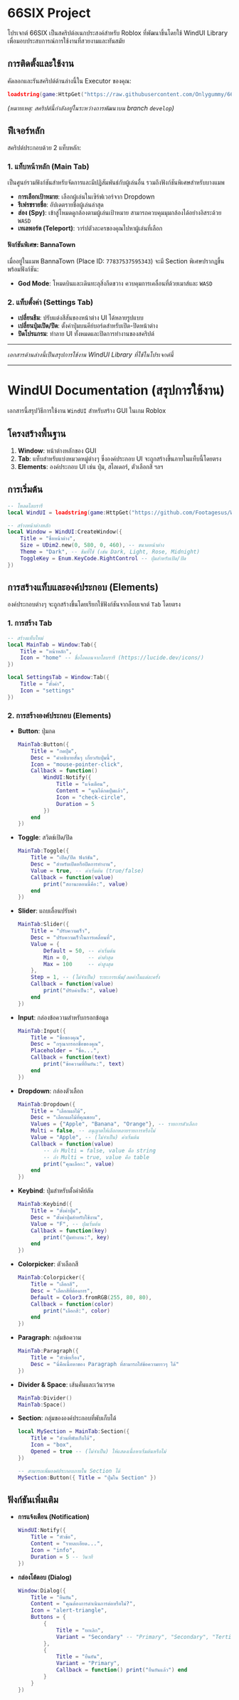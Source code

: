 # 66SIX Project

โปรเจกต์ 66SIX เป็นสคริปต์อเนกประสงค์สำหรับ Roblox ที่พัฒนาขึ้นโดยใช้ WindUI Library เพื่อมอบประสบการณ์การใช้งานที่สวยงามและทันสมัย

## การติดตั้งและใช้งาน

คัดลอกและรันสคริปต์ด้านล่างนี้ใน Executor ของคุณ:

```lua
loadstring(game:HttpGet("https://raw.githubusercontent.com/Onlygummy/66SIX/develop/script.lua"))()
```
*(หมายเหตุ: สคริปต์นี้กำลังอยู่ในระหว่างการพัฒนาบน branch `develop`)*

## ฟีเจอร์หลัก

สคริปต์ประกอบด้วย 2 แท็บหลัก:

### 1. แท็บหน้าหลัก (Main Tab)

เป็นศูนย์รวมฟังก์ชันสำหรับจัดการและมีปฏิสัมพันธ์กับผู้เล่นอื่น รวมถึงฟังก์ชันพิเศษสำหรับบางแมพ

-   **การเลือกเป้าหมาย**: เลือกผู้เล่นในเซิร์ฟเวอร์จาก Dropdown
-   **รีเฟรชรายชื่อ**: อัปเดตรายชื่อผู้เล่นล่าสุด
-   **ส่อง (Spy)**: เข้าสู่โหมดดูกล้องตามผู้เล่นเป้าหมาย สามารถควบคุมมุมกล้องได้อย่างอิสระด้วย `WASD`
-   **เทเลพอร์ต (Teleport)**: วาร์ปตัวละครของคุณไปหาผู้เล่นที่เลือก

#### **ฟังก์ชันพิเศษ: BannaTown**
เมื่ออยู่ในแมพ BannaTown (Place ID: `77837537595343`) จะมี Section พิเศษปรากฏขึ้นพร้อมฟังก์ชัน:
-   **God Mode**: โหมดบินและเดินทะลุสิ่งกีดขวาง ควบคุมการเคลื่อนที่ด้วยเมาส์และ `WASD`

### 2. แท็บตั้งค่า (Settings Tab)

-   **เปลี่ยนธีม**: ปรับแต่งสีสันของหน้าต่าง UI ได้หลายรูปแบบ
-   **เปลี่ยนปุ่มเปิด/ปิด**: ตั้งค่าปุ่มบนคีย์บอร์ดสำหรับเปิด-ปิดหน้าต่าง
-   **ปิดโปรแกรม**: ทำลาย UI ทั้งหมดและปิดการทำงานของสคริปต์

---

*เอกสารด้านล่างนี้เป็นสรุปการใช้งาน WindUI Library ที่ใช้ในโปรเจกต์นี้*

---

# WindUI Documentation (สรุปการใช้งาน)

เอกสารนี้สรุปวิธีการใช้งาน `WindUI` สำหรับสร้าง GUI ในเกม Roblox

## โครงสร้างพื้นฐาน

1.  **Window**: หน้าต่างหลักของ GUI
2.  **Tab**: แท็บสำหรับแบ่งหมวดหมู่ต่างๆ ซึ่งองค์ประกอบ UI จะถูกสร้างขึ้นภายในแท็บนี้โดยตรง
3.  **Elements**: องค์ประกอบ UI เช่น ปุ่ม, สไลเดอร์, ตัวเลือกสี ฯลฯ

## การเริ่มต้น

```lua
-- โหลดไลบรารี
local WindUI = loadstring(game:HttpGet("https://github.com/Footagesus/WindUI/releases/latest/download/main.lua"))()

-- สร้างหน้าต่างหลัก
local Window = WindUI:CreateWindow({
    Title = "ชื่อหน้าต่าง",
    Size = UDim2.new(0, 580, 0, 460), -- ขนาดหน้าต่าง
    Theme = "Dark", -- ธีมที่ใช้ (เช่น Dark, Light, Rose, Midnight)
    ToggleKey = Enum.KeyCode.RightControl -- ปุ่มสำหรับเปิด/ปิด
})
```

## การสร้างแท็บและองค์ประกอบ (Elements)

องค์ประกอบต่างๆ จะถูกสร้างขึ้นโดยเรียกใช้ฟังก์ชันจากอ็อบเจกต์ `Tab` โดยตรง

### 1. การสร้าง Tab

```lua
-- สร้างแท็บใหม่
local MainTab = Window:Tab({
    Title = "หน้าหลัก",
    Icon = "home" -- ชื่อไอคอนจากไลบรารี (https://lucide.dev/icons/)
})

local SettingsTab = Window:Tab({
    Title = "ตั้งค่า",
    Icon = "settings"
})
```

### 2. การสร้างองค์ประกอบ (Elements)

-   **Button**: ปุ่มกด
    ```lua
    MainTab:Button({
        Title = "กดปุ่ม",
        Desc = "คำอธิบายสั้นๆ เกี่ยวกับปุ่มนี้",
        Icon = "mouse-pointer-click",
        Callback = function()
            WindUI:Notify({
                Title = "แจ้งเตือน",
                Content = "คุณได้กดปุ่มแล้ว",
                Icon = "check-circle",
                Duration = 5
            })
        end
    })
    ```
-   **Toggle**: สวิตช์เปิด/ปิด
    ```lua
    MainTab:Toggle({
        Title = "เปิด/ปิด ฟังก์ชัน",
        Desc = "สำหรับเปิดหรือปิดการทำงาน",
        Value = true, -- ค่าเริ่มต้น (true/false)
        Callback = function(value)
            print("สถานะตอนนี้คือ:", value)
        end
    })
    ```
-   **Slider**: แถบเลื่อนปรับค่า
    ```lua
    MainTab:Slider({
        Title = "ปรับความเร็ว",
        Desc = "ปรับความเร็วในการเคลื่อนที่",
        Value = {
            Default = 50, -- ค่าเริ่มต้น
            Min = 0,      -- ค่าต่ำสุด
            Max = 100     -- ค่าสูงสุด
        },
        Step = 1, -- (ไม่จำเป็น) ระยะการเพิ่ม/ลดค่าในแต่ละครั้ง
        Callback = function(value)
            print("ปรับค่าเป็น:", value)
        end
    })
    ```
-   **Input**: กล่องข้อความสำหรับกรอกข้อมูล
    ```lua
    MainTab:Input({
        Title = "ชื่อของคุณ",
        Desc = "กรุณากรอกชื่อของคุณ",
        Placeholder = "ชื่อ...",
        Callback = function(text)
            print("ข้อความที่ยืนยัน:", text)
        end
    })
    ```
-   **Dropdown**: กล่องตัวเลือก
    ```lua
    MainTab:Dropdown({
        Title = "เลือกผลไม้",
        Desc = "เลือกผลไม้ที่คุณชอบ",
        Values = {"Apple", "Banana", "Orange"}, -- รายการตัวเลือก
        Multi = false, -- อนุญาตให้เลือกหลายรายการหรือไม่
        Value = "Apple", -- (ไม่จำเป็น) ค่าเริ่มต้น
        Callback = function(value)
            -- ถ้า Multi = false, value คือ string
            -- ถ้า Multi = true, value คือ table
            print("คุณเลือก:", value)
        end
    })
    ```
-   **Keybind**: ปุ่มสำหรับตั้งค่าคีย์ลัด
    ```lua
    MainTab:Keybind({
        Title = "ตั้งค่าปุ่ม",
        Desc = "ตั้งค่าปุ่มสำหรับใช้งาน",
        Value = "F", -- ปุ่มเริ่มต้น
        Callback = function(key)
            print("ปุ่มทำงาน:", key)
        end
    })
    ```
-   **Colorpicker**: ตัวเลือกสี
    ```lua
    MainTab:Colorpicker({
        Title = "เลือกสี",
        Desc = "เลือกสีที่ต้องการ",
        Default = Color3.fromRGB(255, 80, 80),
        Callback = function(color)
            print("เลือกสี:", color)
        end
    })
    ```
-   **Paragraph**: กลุ่มข้อความ
    ```lua
    MainTab:Paragraph({
        Title = "หัวข้อเรื่อง",
        Desc = "นี่คือเนื้อหาของ Paragraph ที่สามารถใส่ข้อความยาวๆ ได้"
    })
    ```
-   **Divider & Space**: เส้นคั่นและเว้นวรรค
    ```lua
    MainTab:Divider()
    MainTab:Space()
    ```
-   **Section**: กลุ่มขององค์ประกอบที่พับเก็บได้
    ```lua
    local MySection = MainTab:Section({
        Title = "ส่วนที่พับเก็บได้",
        Icon = "box",
        Opened = true -- (ไม่จำเป็น) ให้แสดงเนื้อหาเริ่มต้นหรือไม่
    })
    
    -- สามารถเพิ่มองค์ประกอบภายใน Section ได้
    MySection:Button({ Title = "ปุ่มใน Section" })
    ```

## ฟังก์ชันเพิ่มเติม

-   **การแจ้งเตือน (Notification)**
    ```lua
    WindUI:Notify({
        Title = "หัวข้อ",
        Content = "รายละเอียด...",
        Icon = "info",
        Duration = 5 -- วินาที
    })
    ```
-   **กล่องโต้ตอบ (Dialog)**
    ```lua
    Window:Dialog({
        Title = "ยืนยัน",
        Content = "คุณต้องการดำเนินการต่อหรือไม่?",
        Icon = "alert-triangle",
        Buttons = {
            {
                Title = "ยกเลิก",
                Variant = "Secondary" -- "Primary", "Secondary", "Tertiary"
            },
            {
                Title = "ยืนยัน",
                Variant = "Primary",
                Callback = function() print("ยืนยันแล้ว") end
            }
        }
    })
    ```
